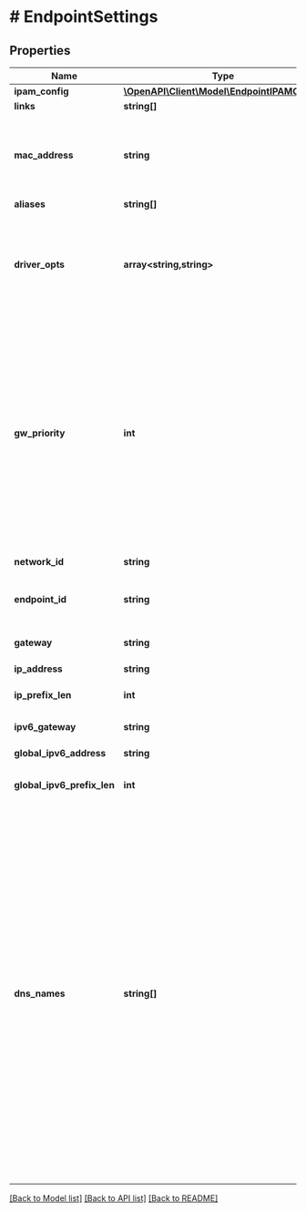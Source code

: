 # # EndpointSettings

## Properties

Name | Type | Description | Notes
------------ | ------------- | ------------- | -------------
**ipam_config** | [**\OpenAPI\Client\Model\EndpointIPAMConfig**](EndpointIPAMConfig.md) |  | [optional]
**links** | **string[]** |  | [optional]
**mac_address** | **string** | MAC address for the endpoint on this network. The network driver might ignore this parameter. | [optional]
**aliases** | **string[]** |  | [optional]
**driver_opts** | **array<string,string>** | DriverOpts is a mapping of driver options and values. These options are passed directly to the driver and are driver specific. | [optional]
**gw_priority** | **int** | This property determines which endpoint will provide the default gateway for a container. The endpoint with the highest priority will be used. If multiple endpoints have the same priority, endpoints are lexicographically sorted based on their network name, and the one that sorts first is picked. | [optional]
**network_id** | **string** | Unique ID of the network. | [optional]
**endpoint_id** | **string** | Unique ID for the service endpoint in a Sandbox. | [optional]
**gateway** | **string** | Gateway address for this network. | [optional]
**ip_address** | **string** | IPv4 address. | [optional]
**ip_prefix_len** | **int** | Mask length of the IPv4 address. | [optional]
**ipv6_gateway** | **string** | IPv6 gateway address. | [optional]
**global_ipv6_address** | **string** | Global IPv6 address. | [optional]
**global_ipv6_prefix_len** | **int** | Mask length of the global IPv6 address. | [optional]
**dns_names** | **string[]** | List of all DNS names an endpoint has on a specific network. This list is based on the container name, network aliases, container short ID, and hostname.  These DNS names are non-fully qualified but can contain several dots. You can get fully qualified DNS names by appending &#x60;.&lt;network-name&gt;&#x60;. For instance, if container name is &#x60;my.ctr&#x60; and the network is named &#x60;testnet&#x60;, &#x60;DNSNames&#x60; will contain &#x60;my.ctr&#x60; and the FQDN will be &#x60;my.ctr.testnet&#x60;. | [optional]

[[Back to Model list]](../../README.md#models) [[Back to API list]](../../README.md#endpoints) [[Back to README]](../../README.md)
